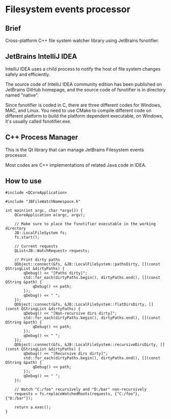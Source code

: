 # Filesystem events processor

## Brief

Cross-platform C++ file system watcher library using JetBrains fsnotifier.

## JetBrains IntelliJ IDEA

IntelliJ IDEA uses a child process to notify the host of file system changes safely and efficiently.

The source code of IntelliJ IDEA community edition has been published on JetBrains GitHub homepage, and the source code of fsnotifier is in directory named "native".

Since fsnotifier is coded in C, there are three different codes for Windows, MAC, and Linux. You need to use CMake to compile different code on different platform to build the platform dependent executable, on Windows, it's usually called fsnotifier.exe.

## C++ Process Manager

This is the Qt library that can manage JetBrains Filesystem events processor.

Most codes are C++ implementations of related Java code in IDEA.

## How to use

````
#include <QCoreApplication>

#include "JBFileWatchNamespace.h"

int main(int argc, char *argv[]) {
    QCoreApplication a(argc, argv);

    // Make sure to place the fsnotifier executable in the working directory
    JB::LocalFileSystem fs;
    fs.start();
    
    // Current requests
    QList<JB::WatchRequest> requests;

    // Print dirty paths
    QObject::connect(&fs, &JB::LocalFileSystem::pathsDirty, [](const QStringList &dirtyPaths) {
        qDebug() << "[Paths dirty]";
        std::for_each(dirtyPaths.begin(), dirtyPaths.end(), [](const QString &path) {
            qDebug() << path;
        });
        qDebug() << " ";
    });
    QObject::connect(&fs, &JB::LocalFileSystem::flatDirsDirty, [](const QStringList &dirtyPaths) {
        qDebug() << "[Non-recursive dirs dirty]";
        std::for_each(dirtyPaths.begin(), dirtyPaths.end(), [](const QString &path) {
            qDebug() << path;
        });
        qDebug() << " ";
    });
    QObject::connect(&fs, &JB::LocalFileSystem::recursiveDirsDirty, [](const QStringList &dirtyPaths) {
        qDebug() << "[Recursive dirs dirty]";
        std::for_each(dirtyPaths.begin(), dirtyPaths.end(), [](const QString &path) {
            qDebug() << path;
        });
        qDebug() << " ";
    });
    
    // Watch "C:/foo" recursively and "D:/bar" non-recursively
    requests = fs.replaceWatchedRoots(requests, {"C:/foo"}, {"D:/bar"});

    return a.exec();
}

````